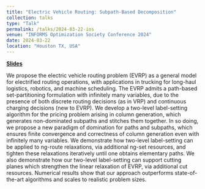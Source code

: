 ```yaml
---
title: "Electric Vehicle Routing: Subpath-Based Decomposition"
collection: talks
type: "Talk"
permalink: /talks/2024-03-22-ios
venue: "INFORMS Optimization Society Conference 2024"
date: 2024-03-22
location: "Houston TX, USA"
---
```


**[Slides](http://sean-lo.github.io/files/evrp_ismp_20240723.pdf)**

We propose the electric vehicle routing problem (EVRP) as a general model for electrified routing operations, with applications in trucking for long-haul logistics, robotics, and machine scheduling. The EVRP admits a path-based set-partitioning formulation with infinitely many variables, due to the presence of both discrete routing decisions (as in VRP) and continuous charging decisions (new to EVRP). We develop a two-level label-setting algorithm for the pricing problem arising in column generation, which generates non-dominated subpaths and stitches them together. In so doing, we propose a new paradigm of domination for paths and subpaths, which ensures finite convergence and correctness of column generation even with infinitely many variables. We demonstrate how two-level label-setting can be applied to ng-route relaxations, via additional ng-set resources, and tighten these relaxations iteratively until one obtains elementary paths. We also demonstrate how our two-level label-setting can support cutting planes which strengthen the linear relaxation of EVRP, via additional cut resources. Numerical results show that our approach outperforms state-of-the-art algorithms and scales to realistic problem sizes.